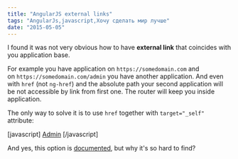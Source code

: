 ```yaml
---
title: "AngularJS external links"
tags: "AngularJs,javascript,Хочу сделать мир лучше"
date: "2015-05-05"
---
```


I found it was not very obvious how to have **external link** that coincides with you application base.

For example you have application on `https://somedomain.com` and on `https://somedomain.com/admin` you have another application. And even with `href` (not `ng-href`) and the absolute path your second application will be not accessible by link from first one. The router will keep you inside application.

The only way to solve it is to use `href` together with `target="_self"` attribute:

\[javascript\] <a href="/admin" target="\_self">Admin</a> \[/javascript\]

And yes, this option is [documented](https://docs.angularjs.org/guide/$location), but why it's so hard to find?
